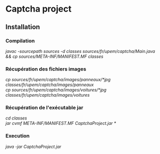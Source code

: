 # Captcha project

## Installation
<h3>Compilation</h3> 

<i>javac -sourcepath sources -d classes sources/fr/upem/captcha/Main.java && cp sources/META-INF/MANIFEST.MF classes</i>

<h3>Récupération des fichiers images</h3>

<i>cp sources/fr/upem/captcha/images/panneaux/*jpg classes/fr/upem/captcha/images/panneaux</i><br/>
<i>cp sources/fr/upem/captcha/images/voitures/*jpg classes/fr/upem/captcha/images/voitures</i>

<h3>Récupération de l'exécutable jar</h3>

<i>cd classes</i><br/>
<i>jar cvmf META-INF/MANIFEST.MF CaptchaProject.jar *</i>

<h3>Execution</h3>

<i>java -jar CaptchaProject.jar</i>
